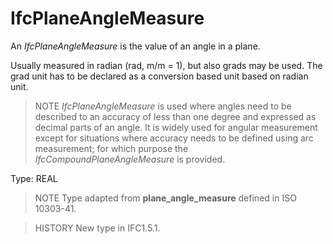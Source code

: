 # IfcPlaneAngleMeasure

An _IfcPlaneAngleMeasure_ is the value of an angle in a plane.
<!-- end of short definition -->


Usually measured in radian (rad, m/m = 1), but also grads may be used. The grad unit has to be declared as a conversion based unit based on radian unit.

> NOTE _IfcPlaneAngleMeasure_ is used where angles need to be described to an accuracy of less than one degree and expressed as decimal parts of an angle. It is widely used for angular measurement except for situations where accuracy needs to be defined using arc measurement; for which purpose the _IfcCompoundPlaneAngleMeasure_ is provided.

Type: REAL

> NOTE Type adapted from **plane_angle_measure** defined in ISO 10303-41.

> HISTORY New type in IFC1.5.1.
